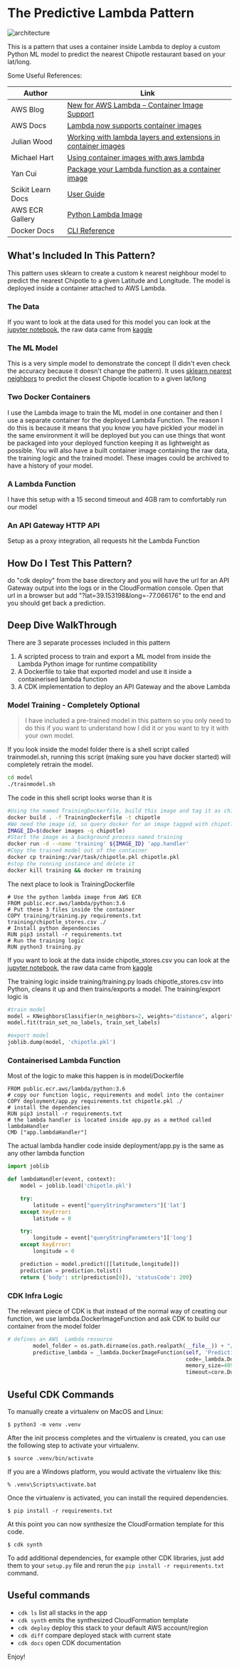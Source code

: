 # The Predictive Lambda Pattern

![architecture](img/arch.png)

This is a pattern that uses a container inside Lambda to deploy a custom Python ML model to predict the nearest Chipotle restaurant based on your lat/long.

Some Useful References:

| Author        | Link           |
| ------------- | ------------- |
| AWS Blog | [New for AWS Lambda – Container Image Support](https://aws.amazon.com/blogs/aws/new-for-aws-lambda-container-image-support/) |
| AWS Docs | [Lambda now supports container images](https://aws.amazon.com/about-aws/whats-new/2020/12/aws-lambda-now-supports-container-images-as-a-packaging-format/) |
| Julian Wood | [Working with lambda layers and extensions in container images](https://aws.amazon.com/blogs/compute/working-with-lambda-layers-and-extensions-in-container-images/) |
| Michael Hart | [Using container images with aws lambda](https://hichaelmart.medium.com/using-container-images-with-aws-lambda-7ffbd23697f1) |
| Yan Cui | [Package your Lambda function as a container image](https://lumigo.io/blog/package-your-lambda-function-as-a-container-image/) |
| Scikit Learn Docs | [User Guide](https://scikit-learn.org/stable/user_guide.html) |
| AWS ECR Gallery | [Python Lambda Image](https://gallery.ecr.aws/lambda/python) |
| Docker Docs | [CLI Reference](https://docs.docker.com/reference/) |

## What's Included In This Pattern?
This pattern uses sklearn to create a custom k nearest neighbour model to predict the nearest Chipotle to a given Latitude and Longitude. The model is deployed inside a container attached to AWS Lambda.

### The Data
If you want to look at the data used for this model you can look at the [jupyter notebook](model/training/Chipotle.ipynb), the raw data came from [kaggle](https://www.kaggle.com/jeffreybraun/chipotle-locations)

### The ML Model
This is a very simple model to demonstrate the concept (I didn't even check the accuracy because it doesn't change the pattern). It uses [sklearn nearest neighbors](https://scikit-learn.org/stable/modules/neighbors.html) to predict the closest Chipotle location to a given lat/long

### Two Docker Containers
I use the Lambda image to train the ML model in one container and then I use a separate container for the deployed Lambda Function. The reason I do this is because it means that you know you have pickled your model in the same environment it will be deployed but you can use things that wont be packaged into your deployed function keeping it as lightweight as possible. You will also have a built container image containing the raw data, the training logic and the trained model. These images could be archived to have a history of your model.

### A Lambda Function
I have this setup with a 15 second timeout and 4GB ram to comfortably run our model

### An API Gateway HTTP API
Setup as a proxy integration, all requests hit the Lambda Function

## How Do I Test This Pattern?

do "cdk deploy" from the base directory and you will have the url for an API Gateway output into the logs or in the CloudFormation console. Open that url in a browser but add "?lat=39.153198&long=-77.066176" to the end and you should get back a prediction.

## Deep Dive WalkThrough

There are 3 separate processes included in this pattern

1. A scripted process to train and export a ML model from inside the Lambda Python image for runtime compatibility
2. A Dockerfile to take that exported model and use it inside a containerised lambda function
3. A CDK implementation to deploy an API Gateway and the above Lambda

### Model Training - Completely Optional

> I have included a pre-trained model in this pattern so you only need to do this if you want to understand how I did it or you want to try it with your own model.

If you look inside the model folder there is a shell script called trainmodel.sh, running this script (making sure you have docker started) will completely retrain the model.

```bash
cd model
./trainmodel.sh
```

The code in this shell script looks worse than it is

```bash
#Using the named TrainingDockerfile, build this image and tag it as chipotle
docker build . -f TrainingDockerfile -t chipotle
#We need the image id, so query docker for an image tagged with chipotle
IMAGE_ID=$(docker images -q chipotle)
#Start the image as a background process named training
docker run -d --name 'training' ${IMAGE_ID} 'app.handler'
#Copy the trained model out of the container
docker cp training:/var/task/chipotle.pkl chipotle.pkl
#stop the running instance and delete it
docker kill training && docker rm training
```

The next place to look is TrainingDockerfile

```docker
# Use the python lambda image from AWS ECR
FROM public.ecr.aws/lambda/python:3.6
# Put these 3 files inside the container
COPY training/training.py requirements.txt training/chipotle_stores.csv ./
# Install python dependencies
RUN pip3 install -r requirements.txt
# Run the training logic
RUN python3 training.py
```

If you want to look at the data inside chipotle_stores.csv you can look at the [jupyter notebook](model/training/Chipotle.ipynb), the raw data came from [kaggle](https://www.kaggle.com/jeffreybraun/chipotle-locations)

The training logic inside training/training.py loads chipotle_stores.csv into Python, cleans it up and then trains/exports a model. The training/export logic is

```python
#train model
model = KNeighborsClassifier(n_neighbors=2, weights="distance", algorithm="auto")
model.fit(train_set_no_labels, train_set_labels)

#export model
joblib.dump(model, 'chipotle.pkl')
```

### Containerised Lambda Function

Most of the logic to make this happen is in model/Dockerfile

```docker
FROM public.ecr.aws/lambda/python:3.6
# copy our function logic, requirements and model into the container
COPY deployment/app.py requirements.txt chipotle.pkl ./
# install the dependencies
RUN pip3 install -r requirements.txt
# the lambda handler is located inside app.py as a method called lambdaHandler
CMD ["app.lambdaHandler"]
```

The actual lambda handler code inside deployment/app.py is the same as any other lambda function

```python
import joblib

def lambdaHandler(event, context):
    model = joblib.load('chipotle.pkl')

    try:
        latitude = event["queryStringParameters"]['lat']
    except KeyError:
        latitude = 0

    try:
        longitude = event["queryStringParameters"]['long']
    except KeyError:
        longitude = 0

    prediction = model.predict([[latitude,longitude]])
    prediction = prediction.tolist()
    return {'body': str(prediction[0]), 'statusCode': 200}
```

### CDK Infra Logic

The relevant piece of CDK is that instead of the normal way of creating our function, we use lambda.DockerImageFunction and ask CDK to build our container from the model folder

```python
# defines an AWS  Lambda resource
        model_folder = os.path.dirname(os.path.realpath(__file__)) + "/../model"
        predictive_lambda = _lambda.DockerImageFunction(self, 'PredictiveLambda',
                                                        code=_lambda.DockerImageCode.from_image_asset(model_folder),
                                                        memory_size=4096,
                                                        timeout=core.Duration.seconds(15))
```


## Useful CDK Commands

To manually create a virtualenv on MacOS and Linux:

```
$ python3 -m venv .venv
```

After the init process completes and the virtualenv is created, you can use the following
step to activate your virtualenv.

```
$ source .venv/bin/activate
```

If you are a Windows platform, you would activate the virtualenv like this:

```
% .venv\Scripts\activate.bat
```

Once the virtualenv is activated, you can install the required dependencies.

```
$ pip install -r requirements.txt
```

At this point you can now synthesize the CloudFormation template for this code.

```
$ cdk synth
```

To add additional dependencies, for example other CDK libraries, just add
them to your `setup.py` file and rerun the `pip install -r requirements.txt`
command.

## Useful commands

 * `cdk ls`          list all stacks in the app
 * `cdk synth`       emits the synthesized CloudFormation template
 * `cdk deploy`      deploy this stack to your default AWS account/region
 * `cdk diff`        compare deployed stack with current state
 * `cdk docs`        open CDK documentation

Enjoy!
